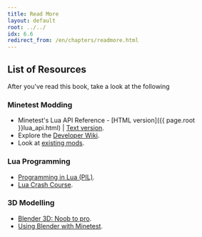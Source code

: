 ```yaml
---
title: Read More
layout: default
root: ../../
idx: 6.6
redirect_from: /en/chapters/readmore.html
---
```


## List of Resources

After you've read this book, take a look at the following

### Minetest Modding

* Minetest's Lua API Reference - [HTML version]({{ page.root }}lua_api.html) |
  [Text version](https://github.com/minetest/minetest/blob/master/doc/lua_api.txt).
* Explore the [Developer Wiki](http://dev.minetest.net/Main_Page).
* Look at [existing mods](https://forum.minetest.net/viewforum.php?f=11).

### Lua Programming

* [Programming in Lua (PIL)](http://www.lua.org/pil/).
* [Lua Crash Course](http://luatut.com/crash_course.html).

### 3D Modelling

* [Blender 3D: Noob to pro](https://en.wikibooks.org/wiki/Blender_3D:_Noob_to_Pro).
* [Using Blender with Minetest](http://wiki.minetest.net/Using_Blender).
